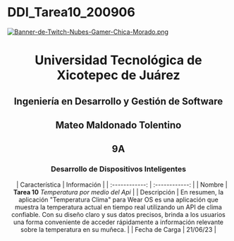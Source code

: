 # DDI_Tarea10_200906

[![Banner-de-Twitch-Nubes-Gamer-Chica-Morado.png](https://i.postimg.cc/15q3LFXF/Banner-de-Twitch-Nubes-Gamer-Chica-Morado.png)](https://postimg.cc/MvzwBvyZ)

<div align="center">
  
# Universidad Tecnológica de Xicotepec de Juárez


## Ingeniería en Desarrollo y Gestión de Software
## Mateo Maldonado Tolentino
## 9A
### Desarrollo de Dispositivos Inteligentes




&nbsp;
&nbsp;
|  Característica |  Información |
| :------------: | :------------: |
| Nombre | **Tarea 10** *Temperatura por medio del Api* |
| Descripción  |  En resumen, la aplicación "Temperatura Clima" para Wear OS es una aplicación que muestra la temperatura actual en tiempo real utilizando un API de clima confiable. Con su diseño claro y sus datos precisos, brinda a los usuarios una forma conveniente de acceder rápidamente a información relevante sobre la temperatura en su muñeca. |
|  Fecha de Carga | 21/06/23  |
